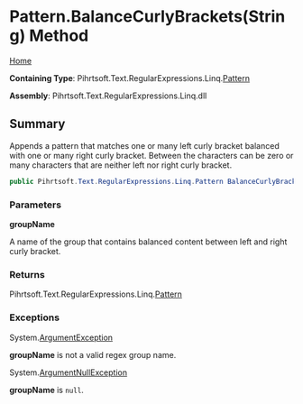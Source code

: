# Pattern\.BalanceCurlyBrackets\(String\) Method

[Home](../../../../../../README.md)

**Containing Type**: Pihrtsoft\.Text\.RegularExpressions\.Linq\.[Pattern](../README.md)

**Assembly**: Pihrtsoft\.Text\.RegularExpressions\.Linq\.dll

## Summary

Appends a pattern that matches one or many left curly bracket balanced with one or many right curly bracket\.
Between the characters can be zero or many characters that are neither left nor right curly bracket\.

```csharp
public Pihrtsoft.Text.RegularExpressions.Linq.Pattern BalanceCurlyBrackets(string groupName)
```

### Parameters

**groupName**

A name of the group that contains balanced content between left and right curly bracket\.

### Returns

Pihrtsoft\.Text\.RegularExpressions\.Linq\.[Pattern](../README.md)

### Exceptions

System\.[ArgumentException](https://docs.microsoft.com/en-us/dotnet/api/system.argumentexception)

**groupName** is not a valid regex group name\.

System\.[ArgumentNullException](https://docs.microsoft.com/en-us/dotnet/api/system.argumentnullexception)

**groupName** is `null`\.

